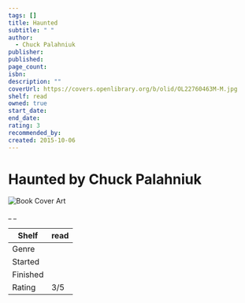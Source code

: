 ```yaml
---
tags: []
title: Haunted
subtitle: " "
author:
  - Chuck Palahniuk
publisher:
published:
page_count:
isbn:
description: ""
coverUrl: https://covers.openlibrary.org/b/olid/OL22760463M-M.jpg
shelf: read
owned: true
start_date:
end_date:
rating: 3
recommended_by:
created: 2015-10-06
---
```


# Haunted by Chuck Palahniuk

![Book Cover Art](https://covers.openlibrary.org/b/olid/OL22760463M-M.jpg)

_ _

| Shelf | read |
| --- | --- |
| Genre |  |
| Started |  |
| Finished |  |
| Rating | 3/5 |

